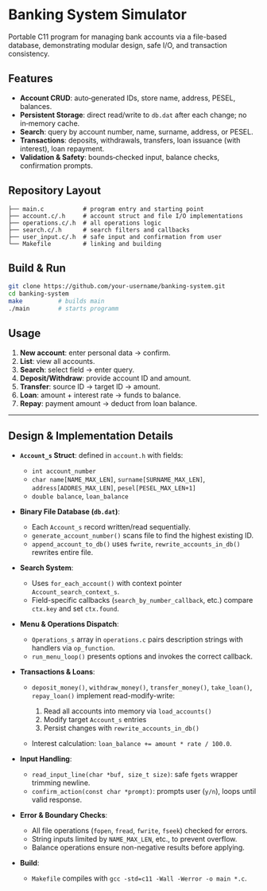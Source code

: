 # Banking System Simulator

Portable C11 program for managing bank accounts via a file-based database, demonstrating modular design, safe I/O, and transaction consistency.

## Features

* **Account CRUD**: auto‑generated IDs, store name, address, PESEL, balances.
* **Persistent Storage**: direct read/write to `db.dat` after each change; no in‑memory cache.
* **Search**: query by account number, name, surname, address, or PESEL.
* **Transactions**: deposits, withdrawals, transfers, loan issuance (with interest), loan repayment.
* **Validation & Safety**: bounds‑checked input, balance checks, confirmation prompts.

## Repository Layout

```plaintext
├── main.c           # program entry and starting point
├── account.c/.h     # account struct and file I/O implementations
├── operations.c/.h  # all operations logic
├── search.c/.h      # search filters and callbacks
├── user_input.c/.h  # safe input and confirmation from user
└── Makefile         # linking and building 
```

## Build & Run

```bash
git clone https://github.com/your-username/banking-system.git
cd banking-system
make          # builds main
./main        # starts programm
```

## Usage

1. **New account**: enter personal data -> confirm.
2. **List**: view all accounts.
3. **Search**: select field -> enter query.
4. **Deposit/Withdraw**: provide account ID and amount.
5. **Transfer**: source ID -> target ID -> amount.
6. **Loan**: amount + interest rate -> funds to balance.
7. **Repay**: payment amount -> deduct from loan balance.

---

## Design & Implementation Details

* **`Account_s` Struct**: defined in `account.h` with fields:

  * `int account_number`
  * `char name[NAME_MAX_LEN]`, `surname[SURNAME_MAX_LEN]`, `address[ADDRES_MAX_LEN]`, `pesel[PESEL_MAX_LEN+1]`
  * `double balance`, `loan_balance`
* **Binary File Database (`db.dat`)**:

  * Each `Account_s` record written/read sequentially.
  * `generate_account_number()` scans file to find the highest existing ID.
  * `append_account_to_db()` uses `fwrite`, `rewrite_accounts_in_db()` rewrites entire file.
* **Search System**:

  * Uses `for_each_account()` with context pointer `Account_search_context_s`.
  * Field-specific callbacks (`search_by_number_callback`, etc.) compare `ctx.key` and set `ctx.found`.
* **Menu & Operations Dispatch**:

  * `Operations_s` array in `operations.c` pairs description strings with handlers via `op_function`.
  * `run_menu_loop()` presents options and invokes the correct callback.
* **Transactions & Loans**:

  * `deposit_money()`, `withdraw_money()`, `transfer_money()`, `take_loan()`, `repay_loan()` implement read-modify-write:

    1. Read all accounts into memory via `load_accounts()`
    2. Modify target `Account_s` entries
    3. Persist changes with `rewrite_accounts_in_db()`
  * Interest calculation: `loan_balance += amount * rate / 100.0`.
* **Input Handling**:

  * `read_input_line(char *buf, size_t size)`: safe `fgets` wrapper trimming newline.
  * `confirm_action(const char *prompt)`: prompts user (`y/n`), loops until valid response.
* **Error & Boundary Checks**:

  * All file operations (`fopen`, `fread`, `fwrite`, `fseek`) checked for errors.
  * String inputs limited by `NAME_MAX_LEN`, etc., to prevent overflow.
  * Balance operations ensure non-negative results before applying.
* **Build**:

  * `Makefile` compiles with `gcc -std=c11 -Wall -Werror -o main *.c`.
